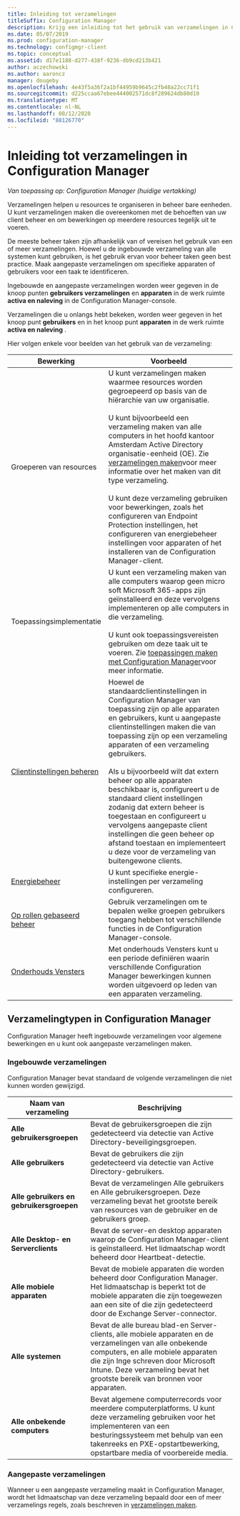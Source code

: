 ```yaml
---
title: Inleiding tot verzamelingen
titleSuffix: Configuration Manager
description: Krijg een inleiding tot het gebruik van verzamelingen in Configuration Manager.
ms.date: 05/07/2019
ms.prod: configuration-manager
ms.technology: configmgr-client
ms.topic: conceptual
ms.assetid: d17e1188-d277-438f-9236-db9cd213b421
author: aczechowski
ms.author: aaroncz
manager: dougeby
ms.openlocfilehash: 4e43f5a36f2a1bf44959b9645c2fb48a22cc71f1
ms.sourcegitcommit: d225ccaa67ebee444002571dc8f289624db80d10
ms.translationtype: MT
ms.contentlocale: nl-NL
ms.lasthandoff: 08/12/2020
ms.locfileid: "88126770"
---
```

# <a name="introduction-to-collections-in-configuration-manager"></a>Inleiding tot verzamelingen in Configuration Manager

*Van toepassing op: Configuration Manager (huidige vertakking)*

Verzamelingen helpen u resources te organiseren in beheer bare eenheden. U kunt verzamelingen maken die overeenkomen met de behoeften van uw client beheer en om bewerkingen op meerdere resources tegelijk uit te voeren. 

De meeste beheer taken zijn afhankelijk van of vereisen het gebruik van een of meer verzamelingen. Hoewel u de ingebouwde verzameling van alle systemen kunt gebruiken, is het gebruik ervan voor beheer taken geen best practice. Maak aangepaste verzamelingen om specifieke apparaten of gebruikers voor een taak te identificeren.  

 Ingebouwde en aangepaste verzamelingen worden weer gegeven in de knoop punten **gebruikers verzamelingen** en **apparaten** in de werk ruimte **activa en naleving** in de Configuration Manager-console.  

 Verzamelingen die u onlangs hebt bekeken, worden weer gegeven in het knoop punt **gebruikers** en in het knoop punt **apparaten** in de werk ruimte **activa en naleving** .  

Hier volgen enkele voor beelden van het gebruik van de verzameling:  

|Bewerking|Voorbeeld|  
|---------|-------|  
|Groeperen van resources|U kunt verzamelingen maken waarmee resources worden gegroepeerd op basis van de hiërarchie van uw organisatie.<br /><br /> U kunt bijvoorbeeld een verzameling maken van alle computers in het hoofd kantoor Amsterdam Active Directory organisatie-eenheid (OE). Zie [verzamelingen maken](../../../../core/clients/manage/collections/create-collections.md)voor meer informatie over het maken van dit type verzameling.<br /><br /> U kunt deze verzameling gebruiken voor bewerkingen, zoals het configureren van Endpoint Protection instellingen, het configureren van energiebeheer instellingen voor apparaten of het installeren van de Configuration Manager-client.|  
|Toepassingsimplementatie|U kunt een verzameling maken van alle computers waarop geen micro soft Microsoft 365-apps zijn geïnstalleerd en deze vervolgens implementeren op alle computers in die verzameling.<br /><br /> U kunt ook toepassingsvereisten gebruiken om deze taak uit te voeren. Zie [toepassingen maken met Configuration Manager](../../../../apps/deploy-use/create-applications.md)voor meer informatie.|  
|[Clientinstellingen beheren](../../../../core/clients/deploy/about-client-settings.md)|Hoewel de standaardclientinstellingen in Configuration Manager van toepassing zijn op alle apparaten en gebruikers, kunt u aangepaste clientinstellingen maken die van toepassing zijn op een verzameling apparaten of een verzameling gebruikers.<br /><br /> Als u bijvoorbeeld wilt dat extern beheer op alle apparaten beschikbaar is, configureert u de standaard client instellingen zodanig dat extern beheer is toegestaan en configureert u vervolgens aangepaste client instellingen die geen beheer op afstand toestaan en implementeert u deze voor de verzameling van buitengewone clients. |  
|[Energiebeheer](../power/introduction-to-power-management.md)|U kunt specifieke energie-instellingen per verzameling configureren.|  
|[Op rollen gebaseerd beheer](../../../../core/servers/deploy/configure/configure-role-based-administration.md)|Gebruik verzamelingen om te bepalen welke groepen gebruikers toegang hebben tot verschillende functies in de Configuration Manager-console.|  
|[Onderhouds Vensters](../../../../core/clients/manage/collections/use-maintenance-windows.md)|Met onderhouds Vensters kunt u een periode definiëren waarin verschillende Configuration Manager bewerkingen kunnen worden uitgevoerd op leden van een apparaten verzameling. |  


## <a name="collection-types-in-configuration-manager"></a>Verzamelingtypen in Configuration Manager  
 Configuration Manager heeft ingebouwde verzamelingen voor algemene bewerkingen en u kunt ook aangepaste verzamelingen maken.   

### <a name="built-in-collections"></a>Ingebouwde verzamelingen  
 Configuration Manager bevat standaard de volgende verzamelingen die niet kunnen worden gewijzigd.  

|**Naam van verzameling**|Beschrijving|  
|-------------------------|-----------------|  
|**Alle gebruikersgroepen**|Bevat de gebruikersgroepen die zijn gedetecteerd via detectie van Active Directory-beveiligingsgroepen.|  
|**Alle gebruikers**|Bevat de gebruikers die zijn gedetecteerd via detectie van Active Directory-gebruikers.|  
|**Alle gebruikers en gebruikersgroepen**|Bevat de verzamelingen Alle gebruikers en Alle gebruikersgroepen. Deze verzameling bevat het grootste bereik van resources van de gebruiker en de gebruikers groep.|  
|**Alle Desktop- en Serverclients**|Bevat de server-en desktop apparaten waarop de Configuration Manager-client is geïnstalleerd. Het lidmaatschap wordt beheerd door Heartbeat-detectie.|  
|**Alle mobiele apparaten**|Bevat de mobiele apparaten die worden beheerd door Configuration Manager. Het lidmaatschap is beperkt tot de mobiele apparaten die zijn toegewezen aan een site of die zijn gedetecteerd door de Exchange Server-connector.|  
|**Alle systemen**|Bevat de alle bureau blad-en Server-clients, alle mobiele apparaten en de verzamelingen van alle onbekende computers, en alle mobiele apparaten die zijn Inge schreven door Microsoft Intune. Deze verzameling bevat het grootste bereik van bronnen voor apparaten.|  
|**Alle onbekende computers**|Bevat algemene computerrecords voor meerdere computerplatforms. U kunt deze verzameling gebruiken voor het implementeren van een besturingssysteem met behulp van een takenreeks en PXE-opstartbewerking, opstartbare media of voorbereide media.|  

### <a name="custom-collections"></a>Aangepaste verzamelingen  
 Wanneer u een aangepaste verzameling maakt in Configuration Manager, wordt het lidmaatschap van deze verzameling bepaald door een of meer verzamelings regels, zoals beschreven in [verzamelingen maken](../../../../core/clients/manage/collections/create-collections.md). 

